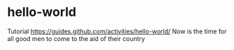 # hello-world
Tutorial https://guides.github.com/activities/hello-world/
Now is the time for all good men to come to the aid of their country
